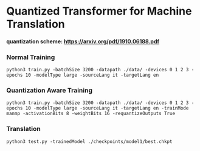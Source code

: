 # Quantized Transformer for Machine Translation

#### quantization scheme: https://arxiv.org/pdf/1910.06188.pdf

### Normal Training
    
    python3 train.py -batchSize 3200 -datapath ./data/ -devices 0 1 2 3 -epochs 10 -modelType large -sourceLang it -targetLang en

### Quantization Aware Training
    
    python3 train.py -batchSize 3200 -datapath ./data/ -devices 0 1 2 3 -epochs 10 -modelType large -sourceLang it -targetLang en -trainMode manmp -activationBits 8 -weightBits 16 -requantizeOutputs True

### Translation

    python3 test.py -trainedModel ./checkpoints/model1/best.chkpt 
            
